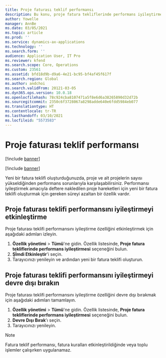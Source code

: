 ```yaml
---
title: Proje faturası teklif performansı
description: Bu konu, proje fatura tekliflerinde performans iyileştirmeleri hakkında bilgi sağlar.
author: Yowelle
manager: AnnBe
ms.date: 03/05/2021
ms.topic: article
ms.prod: ''
ms.service: dynamics-ax-applications
ms.technology: ''
ms.search.form: ''
audience: Application User, IT Pro
ms.reviewer: kfend
ms.search.scope: Core, Operations
ms.custom: 23561
ms.assetid: bfd18d9b-d9a6-4e21-bc95-bf4af45f617f
ms.search.region: Global
ms.author: andchoi
ms.search.validFrom: 20121-03-05
ms.dyn365.ops.version: 10.0.18
ms.openlocfilehash: 78c924cba8107471a5f8e6d6a38265890d32d72b
ms.sourcegitcommit: 2350c6f3728067a8298adde640e6fdd5984eb077
ms.translationtype: HT
ms.contentlocale: tr-TR
ms.lasthandoff: 03/10/2021
ms.locfileid: "5573583"
---
```

# <a name="project-invoice-proposal-performance"></a>Proje faturası teklif performansı

[!include [banner](../includes/banner.md)]

[!include [banner](../includes/preview-banner.md)]

Yeni bir fatura teklifi oluşturduğunuzda, proje ve alt projelerin sayısı yükseldiğinden performans sorunlarıyla karşılaşabilirsiniz. Performansı iyileştirmek amacıyla deftere nakledilen proje hareketleri için yeni bir fatura teklifi oluşturmak için gereken süreyi azaltan bir özellik vardır.

## <a name="enable-project-invoice-proposal-performance-enhancement"></a>Proje faturası teklifi performansını iyileştirmeyi etkinleştirme
Proje faturası teklifi performansını iyileştirme özelliğini etkinleştirmek için aşağıdaki adımları izleyin.

1.  **Özellik yönetimi** > **Tümü**'ne gidin. Özellik listesinde, **Proje fatura tekliflerinde performans iyileştirmesi** seçeneğini bulun.
2.  **Şİmdi Etkinleştir**'i seçin.
3.  Tarayıcınızı yenileyin ve ardından yeni bir fatura teklifi oluşturun.

## <a name="turn-off-project-invoice-proposal-performance-enhancement"></a>Proje faturası teklifi performansını iyileştirmeyi devre dışı bırakın
Proje faturası teklifi performansını iyileştirme özelliğini devre dışı bırakmak için aşağıdaki adımları tamamlayın.

1.  **Özellik yönetimi** > **Tümü**'ne gidin. Özellik listesinde, **Proje fatura tekliflerinde performans iyileştirmesi** seçeneğini bulun.
2.  **Devre Dışı Bırak**'ı seçin.
3.  Tarayıcınızı yenileyin.

> [!NOTE]
> Fatura teklif performansı, fatura kuralları etkinleştirildiğinde veya toplu işlemler çalışırken uygulanamaz.
